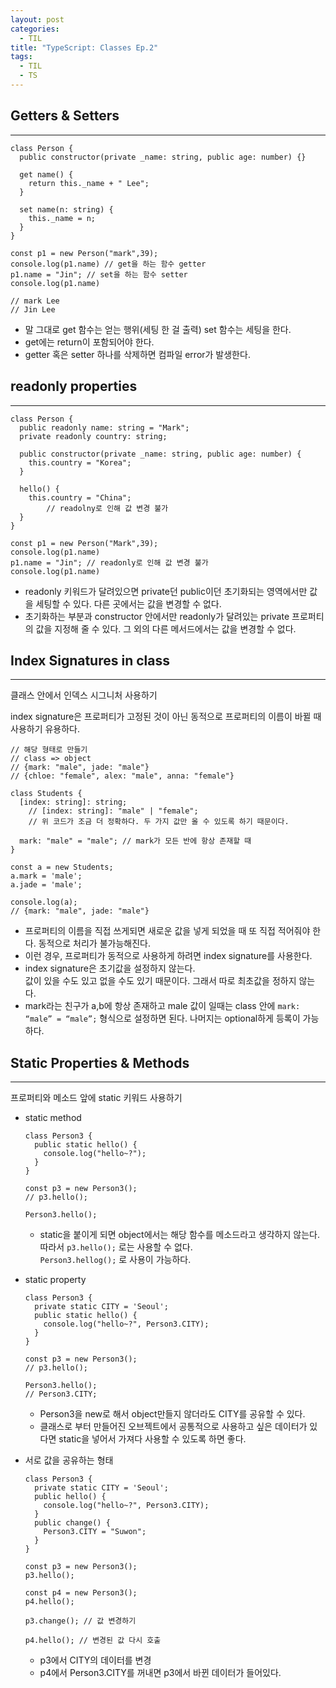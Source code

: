 ```yaml
---
layout: post
categories:
  - TIL
title: "TypeScript: Classes Ep.2"
tags:
  - TIL
  - TS
---
```

## __Getters & Setters__
---

```tsx
class Person {
  public constructor(private _name: string, public age: number) {}

  get name() {
    return this._name + " Lee";
  }

  set name(n: string) {
    this._name = n;
  }
}

const p1 = new Person("mark",39);
console.log(p1.name) // get을 하는 함수 getter
p1.name = "Jin"; // set을 하는 함수 setter
console.log(p1.name)

// mark Lee
// Jin Lee
```

- 말 그대로 get 함수는 얻는 행위(세팅 한 걸 출력) set 함수는 세팅을 한다.
- get에는 return이 포함되어야 한다.
- getter 혹은 setter 하나를 삭제하면 컴파일 error가 발생한다.

## __readonly properties__
---

```tsx
class Person {
  public readonly name: string = "Mark";
  private readonly country: string;

  public constructor(private _name: string, public age: number) {
    this.country = "Korea";
  }

  hello() {
    this.country = "China";
		// readolny로 인해 값 변경 불가
  }
}

const p1 = new Person("Mark",39);
console.log(p1.name) 
p1.name = "Jin"; // readonly로 인해 값 변경 불가
console.log(p1.name)
```

- readonly 키워드가 달려있으면 private던 public이던 초기화되는 영역에서만 값을 세팅할 수 있다. 다른 곳에서는 값을 변경할 수 없다.
- 초기화하는 부분과 constructor 안에서만 readonly가 달려있는 private 프로퍼티의 값을 지정해 줄 수 있다. 그 외의 다른 메서드에서는 값을 변경할 수 없다.

## __Index Signatures in class__
---

클래스 안에서 인덱스 시그니처 사용하기

index signature은 프로퍼티가 고정된 것이 아닌 동적으로 프로퍼티의 이름이 바뀔 때 사용하기 유용하다.

```tsx
// 해당 형태로 만들기
// class => object
// {mark: "male", jade: "male"}
// {chloe: "female", alex: "male", anna: "female"}
```

```tsx
class Students {
  [index: string]: string;
	// [index: string]: "male" | "female";
	// 위 코드가 조금 더 정확하다. 두 가지 값만 올 수 있도록 하기 때문이다.

  mark: "male" = "male"; // mark가 모든 반에 항상 존재할 때
}

const a = new Students;
a.mark = 'male';
a.jade = 'male';

console.log(a); 
// {mark: "male", jade: "male"}
```

- 프로퍼티의 이름을 직접 쓰게되면 새로운 값을 넣게 되었을 때 또 직접 적어줘야 한다. 동적으로 처리가 불가능해진다.
- 이런 경우, 프로퍼티가 동적으로 사용하게 하려면 index signature를 사용한다.
- index signature은 초기값을 설정하지 않는다.  
값이 있을 수도 있고 없을 수도 있기 때문이다. 그래서 따로 최초값을 정하지 않는다.
- mark라는 친구가 a,b에 항상 존재하고 male 값이 일때는 class 안에
`mark: “male” = “male”;` 형식으로 설정하면 된다.
나머지는 optional하게 등록이 가능하다.

## __Static Properties & Methods__
---

프로퍼티와 메소드 앞에 static 키워드 사용하기

- static method
    
    ```tsx
    class Person3 {
      public static hello() {
        console.log("hello~?");
      }
    }
    
    const p3 = new Person3();
    // p3.hello();
    
    Person3.hello();
    ```
    
    - static을 붙이게 되면 object에서는 해당 함수를 메소드라고 생각하지 않는다.  
    따라서 `p3.hello();` 로는 사용할 수 없다.  
    `Person3.hellog();` 로 사용이 가능하다.

- static property
    
    ```
    class Person3 {
      private static CITY = 'Seoul';
      public static hello() {
        console.log("hello~?", Person3.CITY);
      }
    }
    
    const p3 = new Person3();
    // p3.hello();
    
    Person3.hello();
    // Person3.CITY;
    ```
    
    - Person3을 new로 해서 object만들지 않더라도 CITY를 공유할 수 있다.
    - 클래스로 부터 만들어진 오브젝트에서 공통적으로 사용하고 싶은 데이터가 있다면 static을 넣어서 가져다 사용할 수 있도록 하면 좋다.
- 서로 값을 공유하는 형태
    
    ```tsx
    class Person3 {
      private static CITY = 'Seoul';
      public hello() {
        console.log("hello~?", Person3.CITY);
      }
      public change() {
        Person3.CITY = "Suwon";
      }
    }
    
    const p3 = new Person3();
    p3.hello();
    
    const p4 = new Person3();
    p4.hello();
    
    p3.change(); // 값 변경하기
    
    p4.hello(); // 변경된 값 다시 호출
    ```
    
    - p3에서 CITY의 데이터를 변경
    - p4에서 Person3.CITY를 꺼내면 p3에서 바뀐 데이터가 들어있다.